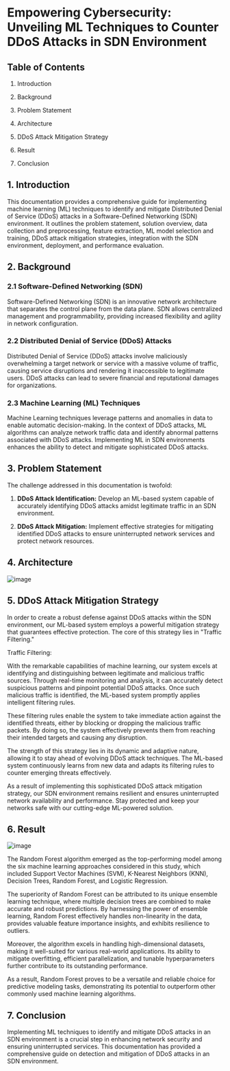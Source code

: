 # Empowering Cybersecurity: Unveiling ML Techniques to Counter DDoS Attacks in SDN Environment

## Table of Contents

1. Introduction

2. Background

3. Problem Statement

4. Architecture

5. DDoS Attack Mitigation Strategy

6. Result

7. Conclusion

## 1. Introduction

This documentation provides a comprehensive guide for implementing machine learning (ML) techniques to identify and mitigate Distributed Denial of Service (DDoS) attacks in a Software-Defined Networking (SDN) environment. It outlines the problem statement, solution overview, data collection and preprocessing, feature extraction, ML model selection and training, DDoS attack mitigation strategies, integration with the SDN environment, deployment, and performance evaluation.

## 2. Background

### 2.1 Software-Defined Networking (SDN)
Software-Defined Networking (SDN) is an innovative network architecture that separates the control plane from the data plane. SDN allows centralized management and programmability, providing increased flexibility and agility in network configuration.

### 2.2 Distributed Denial of Service (DDoS) Attacks
Distributed Denial of Service (DDoS) attacks involve maliciously overwhelming a target network or service with a massive volume of traffic, causing service disruptions and rendering it inaccessible to legitimate users. DDoS attacks can lead to severe financial and reputational damages for organizations.

### 2.3 Machine Learning (ML) Techniques
Machine Learning techniques leverage patterns and anomalies in data to enable automatic decision-making. In the context of DDoS attacks, ML algorithms can analyze network traffic data and identify abnormal patterns associated with DDoS attacks. Implementing ML in SDN environments enhances the ability to detect and mitigate sophisticated DDoS attacks.

## 3. Problem Statement

The challenge addressed in this documentation is twofold:

1. **DDoS Attack Identification:** Develop an ML-based system capable of accurately identifying DDoS attacks amidst legitimate traffic in an SDN environment.

2. **DDoS Attack Mitigation:** Implement effective strategies for mitigating identified DDoS attacks to ensure uninterrupted network services and protect network resources.

## 4. Architecture

![image](https://github.com/dev-SARDAR/Implementing_ML_Techniques_to_Identify_and_Mitigate_DDoS_Attacks_in_SDN_Environment/assets/114346291/e1b8d09e-cf36-4740-9a7a-413d2b828209)

## 5. DDoS Attack Mitigation Strategy

In order to create a robust defense against DDoS attacks within the SDN environment, our ML-based system employs a powerful mitigation strategy that guarantees effective protection. The core of this strategy lies in "Traffic Filtering."

Traffic Filtering:

With the remarkable capabilities of machine learning, our system excels at identifying and distinguishing between legitimate and malicious traffic sources. Through real-time monitoring and analysis, it can accurately detect suspicious patterns and pinpoint potential DDoS attacks. Once such malicious traffic is identified, the ML-based system promptly applies intelligent filtering rules.

These filtering rules enable the system to take immediate action against the identified threats, either by blocking or dropping the malicious traffic packets. By doing so, the system effectively prevents them from reaching their intended targets and causing any disruption.

The strength of this strategy lies in its dynamic and adaptive nature, allowing it to stay ahead of evolving DDoS attack techniques. The ML-based system continuously learns from new data and adapts its filtering rules to counter emerging threats effectively.

As a result of implementing this sophisticated DDoS attack mitigation strategy, our SDN environment remains resilient and ensures uninterrupted network availability and performance. Stay protected and keep your networks safe with our cutting-edge ML-powered solution.

## 6. Result

![image](https://github.com/dev-SARDAR/Implementing_ML_Techniques_to_Identify_and_Mitigate_DDoS_Attacks_in_SDN_Environment/assets/114346291/ab1114c4-3700-4069-b400-387ab6c12707)

The Random Forest algorithm emerged as the top-performing model among the six machine learning approaches considered in this study, which included Support Vector Machines (SVM), K-Nearest Neighbors (KNN), Decision Trees, Random Forest, and Logistic Regression.


The superiority of Random Forest can be attributed to its unique ensemble learning technique, where multiple decision trees are combined to make accurate and robust predictions. By harnessing the power of ensemble learning, Random Forest effectively handles non-linearity in the data, provides valuable feature importance insights, and exhibits resilience to outliers.


Moreover, the algorithm excels in handling high-dimensional datasets, making it well-suited for various real-world applications. Its ability to mitigate overfitting, efficient parallelization, and tunable hyperparameters further contribute to its outstanding performance.


As a result, Random Forest proves to be a versatile and reliable choice for predictive modeling tasks, demonstrating its potential to outperform other commonly used machine learning algorithms.

## 7. Conclusion

Implementing ML techniques to identify and mitigate DDoS attacks in an SDN environment is a crucial step in enhancing network security and ensuring uninterrupted services. This documentation has provided a comprehensive guide on detection and mitigation of DDoS attacks in an SDN environment.

